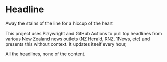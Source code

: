 # Headline

Away the stains of the line for a hiccup of the heart

This project uses Playwright and GitHub Actions to pull top headlines from various New Zealand news outlets (NZ Herald, RNZ, 1News, etc) and presents this without context. It updates itself every hour,

All the headlines, none of the content. 
